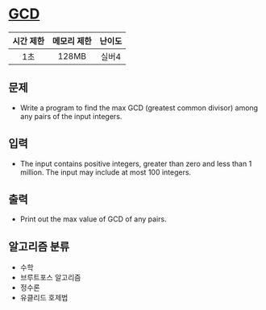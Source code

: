 # [GCD](https://www.acmicpc.net/problem/9770)

| 시간 제한 | 메모리 제한 | 난이도 |
| :-------: | :---------: | :----: |
|    1초    |    128MB    | 실버4  |

## 문제

- Write a program to find the max GCD (greatest common divisor) among any pairs of the input integers.

## 입력

- The input contains positive integers, greater than zero and less than 1 million. The input may include at most 100 integers.

## 출력

- Print out the max value of GCD of any pairs.

## 알고리즘 분류

- 수학
- 브루트포스 알고리즘
- 정수론
- 유클리드 호제법

